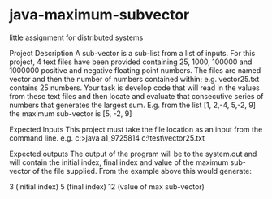 # java-maximum-subvector
little assignment for distributed systems

Project Description
A sub-vector is a sub-list from a list of inputs. For this project, 4 text files have been provided containing 25, 1000, 100000 and 1000000 positive and negative floating point numbers. The files are named vector and then the number of numbers contained within; e.g. vector25.txt contains 25 numbers. Your task is develop code that will read in the values from these text files and then locate and evaluate that consecutive series of numbers that generates the largest sum. E.g. from the list [1, 2,-4, 5,-2, 9] the maximum sub-vector is [5, -2, 9]

Expected Inputs
This project must take the file location as an input from the command line.
e.g.
c:\>java a1_9725814 c:\test\vector25.txt

Expected outputs
The output of the program will be to the system.out and will contain the initial index, final index and value of the maximum sub-vector of the file supplied. From the example above this would generate:

3 (initial index)
5 (final index)
12 (value of max sub-vector)
